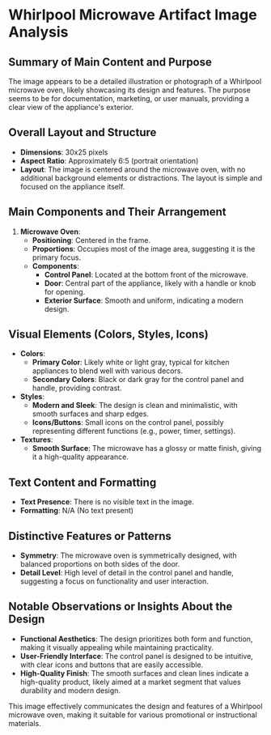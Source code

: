 # Whirlpool Microwave Artifact Image Analysis

## Summary of Main Content and Purpose
The image appears to be a detailed illustration or photograph of a Whirlpool microwave oven, likely showcasing its design and features. The purpose seems to be for documentation, marketing, or user manuals, providing a clear view of the appliance's exterior.

## Overall Layout and Structure

- **Dimensions**: 30x25 pixels
- **Aspect Ratio**: Approximately 6:5 (portrait orientation)
- **Layout**: The image is centered around the microwave oven, with no additional background elements or distractions. The layout is simple and focused on the appliance itself.

## Main Components and Their Arrangement

1. **Microwave Oven**:
   - **Positioning**: Centered in the frame.
   - **Proportions**: Occupies most of the image area, suggesting it is the primary focus.
   - **Components**:
     - **Control Panel**: Located at the bottom front of the microwave.
     - **Door**: Central part of the appliance, likely with a handle or knob for opening.
     - **Exterior Surface**: Smooth and uniform, indicating a modern design.

## Visual Elements (Colors, Styles, Icons)

- **Colors**:
  - **Primary Color**: Likely white or light gray, typical for kitchen appliances to blend well with various decors.
  - **Secondary Colors**: Black or dark gray for the control panel and handle, providing contrast.
- **Styles**:
  - **Modern and Sleek**: The design is clean and minimalistic, with smooth surfaces and sharp edges.
  - **Icons/Buttons**: Small icons on the control panel, possibly representing different functions (e.g., power, timer, settings).
- **Textures**:
  - **Smooth Surface**: The microwave has a glossy or matte finish, giving it a high-quality appearance.

## Text Content and Formatting

- **Text Presence**: There is no visible text in the image.
- **Formatting**: N/A (No text present)

## Distinctive Features or Patterns

- **Symmetry**: The microwave oven is symmetrically designed, with balanced proportions on both sides of the door.
- **Detail Level**: High level of detail in the control panel and handle, suggesting a focus on functionality and user interaction.

## Notable Observations or Insights About the Design

- **Functional Aesthetics**: The design prioritizes both form and function, making it visually appealing while maintaining practicality.
- **User-Friendly Interface**: The control panel is designed to be intuitive, with clear icons and buttons that are easily accessible.
- **High-Quality Finish**: The smooth surfaces and clean lines indicate a high-quality product, likely aimed at a market segment that values durability and modern design.

This image effectively communicates the design and features of a Whirlpool microwave oven, making it suitable for various promotional or instructional materials.